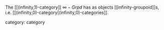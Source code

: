
The [[(infinity,1)-category]] $\infty-Grpd$ has as objects [[infinity-groupoid]]s, i.e. [[(infinity,0)-category|(infinity,0)-categories]].




category: category